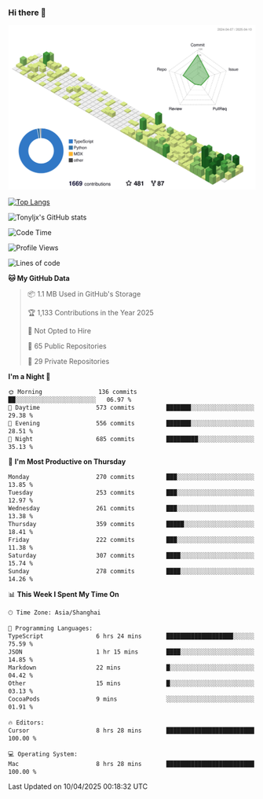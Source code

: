 ### Hi there 👋

![](./profile-3d-contrib/profile-green-animate.svg)

 

[![Top Langs](https://github-readme-stats.vercel.app/api/top-langs/?username=tonyljx)](https://github.com/anuraghazra/github-readme-stats)

![Tonyljx's GitHub stats](https://github-readme-stats.vercel.app/api?username=tonyljx&theme=default&show_icons=true)

 

<!--START_SECTION:waka-->
![Code Time](http://img.shields.io/badge/Code%20Time-1%2C267%20hrs%2040%20mins-blue)

![Profile Views](http://img.shields.io/badge/Profile%20Views-2-blue)

![Lines of code](https://img.shields.io/badge/From%20Hello%20World%20I%27ve%20Written-1.1%20million%20lines%20of%20code-blue)

**🐱 My GitHub Data** 

> 📦 1.1 MB Used in GitHub's Storage 
 > 
> 🏆 1,133 Contributions in the Year 2025
 > 
> 🚫 Not Opted to Hire
 > 
> 📜 65 Public Repositories 
 > 
> 🔑 29 Private Repositories 
 > 
**I'm a Night 🦉** 

```text
🌞 Morning                136 commits         ██░░░░░░░░░░░░░░░░░░░░░░░   06.97 % 
🌆 Daytime                573 commits         ███████░░░░░░░░░░░░░░░░░░   29.38 % 
🌃 Evening                556 commits         ███████░░░░░░░░░░░░░░░░░░   28.51 % 
🌙 Night                  685 commits         █████████░░░░░░░░░░░░░░░░   35.13 % 
```
📅 **I'm Most Productive on Thursday** 

```text
Monday                   270 commits         ███░░░░░░░░░░░░░░░░░░░░░░   13.85 % 
Tuesday                  253 commits         ███░░░░░░░░░░░░░░░░░░░░░░   12.97 % 
Wednesday                261 commits         ███░░░░░░░░░░░░░░░░░░░░░░   13.38 % 
Thursday                 359 commits         █████░░░░░░░░░░░░░░░░░░░░   18.41 % 
Friday                   222 commits         ███░░░░░░░░░░░░░░░░░░░░░░   11.38 % 
Saturday                 307 commits         ████░░░░░░░░░░░░░░░░░░░░░   15.74 % 
Sunday                   278 commits         ████░░░░░░░░░░░░░░░░░░░░░   14.26 % 
```


📊 **This Week I Spent My Time On** 

```text
🕑︎ Time Zone: Asia/Shanghai

💬 Programming Languages: 
TypeScript               6 hrs 24 mins       ███████████████████░░░░░░   75.59 % 
JSON                     1 hr 15 mins        ████░░░░░░░░░░░░░░░░░░░░░   14.85 % 
Markdown                 22 mins             █░░░░░░░░░░░░░░░░░░░░░░░░   04.42 % 
Other                    15 mins             █░░░░░░░░░░░░░░░░░░░░░░░░   03.13 % 
CocoaPods                9 mins              ░░░░░░░░░░░░░░░░░░░░░░░░░   01.91 % 

🔥 Editors: 
Cursor                   8 hrs 28 mins       █████████████████████████   100.00 % 

💻 Operating System: 
Mac                      8 hrs 28 mins       █████████████████████████   100.00 % 
```


 Last Updated on 10/04/2025 00:18:32 UTC
<!--END_SECTION:waka-->
